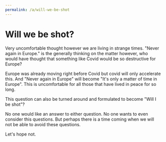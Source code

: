 ```yaml
---
permalink: /a/will-we-be-shot
---
```


# Will we be shot?

Very uncomfortable thought however we are living in strange times. "Never again in Europe." is the generally thinking on the matter however, who would have thought that something like Covid would be so destructive for Europe?

Europe was already moving right before Covid but covid will only accelerate this. And "Never again in Europe" will become "It's only a matter of time in Europe". This is uncomfortable for all those that have lived in peace for so long.

This question can also be turned around and formulated to become "Will I be shot"?

No one would like an answer to either question. No one wants to even consider this questions. But perhaps there is a time coming when we will not be able to avoid these questions.

Let's hope not.
